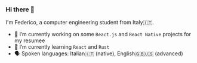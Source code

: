 ### Hi there 👋

I'm Federico, a computer engineering student from Italy🇮🇹.

- 🔭 I’m currently working on some `React.js` and `React Native` projects for my resumee
- 🌱 I’m currently learning `React` and `Rust`
- 🗣 Spoken languages: Italian🇮🇹 (native), English🇬🇧🇺🇸 (advanced)

<!--
**f-aguzzi/f-aguzzi** is a ✨ _special_ ✨ repository because its `README.md` (this file) appears on your GitHub profile.

Here are some ideas to get you started:

- 🔭 I’m currently working on ...
- 🌱 I’m currently learning ...
- 👯 I’m looking to collaborate on ...
- 🤔 I’m looking for help with ...
- 💬 Ask me about ...
- 📫 How to reach me: ...
- 😄 Pronouns: ...
- ⚡ Fun fact: ...
-->
